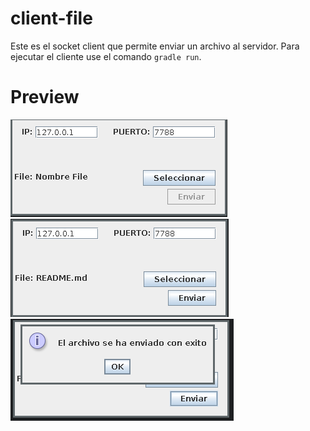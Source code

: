 # client-file

Este es el socket client que permite enviar un archivo al servidor.
Para ejecutar el cliente use el comando ```gradle run```.

# Preview
![](docs/screenshot1.png)
![](docs/screenshot2.png)
![](docs/screenshot3.png)
